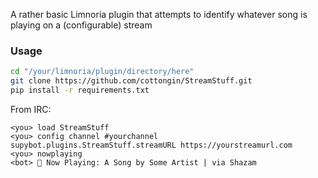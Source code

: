 A rather basic Limnoria plugin that attempts to identify whatever song is
playing on a (configurable) stream

### Usage

```bash
cd "/your/limnoria/plugin/directory/here"
git clone https://github.com/cottongin/StreamStuff.git
pip install -r requirements.txt
```

From IRC:
```
<you> load StreamStuff
<you> config channel #yourchannel supybot.plugins.StreamStuff.streamURL https://yourstreamurl.com
<you> nowplaying
<bot> 🎵 Now Playing: A Song by Some Artist | via Shazam
```